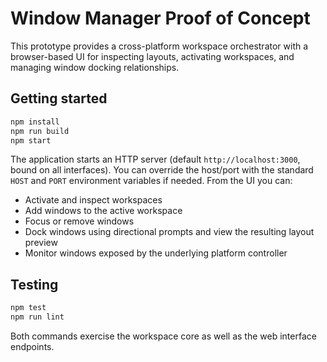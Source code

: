 # Window Manager Proof of Concept

This prototype provides a cross-platform workspace orchestrator with a browser-based UI for inspecting layouts, activating workspaces, and managing window docking relationships.

## Getting started

```bash
npm install
npm run build
npm start
```

The application starts an HTTP server (default `http://localhost:3000`, bound on all interfaces). You can override the host/port with the standard `HOST` and `PORT` environment variables if needed. From the UI you can:

- Activate and inspect workspaces
- Add windows to the active workspace
- Focus or remove windows
- Dock windows using directional prompts and view the resulting layout preview
- Monitor windows exposed by the underlying platform controller

## Testing

```bash
npm test
npm run lint
```

Both commands exercise the workspace core as well as the web interface endpoints.
